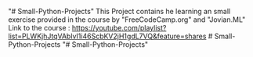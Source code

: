 "# Small-Python-Projects" 
This Project contains he learning an small exercise provided in the course by "FreeCodeCamp.org" and "Jovian.ML"
Link to the course : https://youtube.com/playlist?list=PLWKjhJtqVAblvI1i46ScbKV2jH1gdL7VQ&feature=shares
#   S m a l l - P y t h o n - P r o j e c t s  
 "# Small-Python-Projects" 
